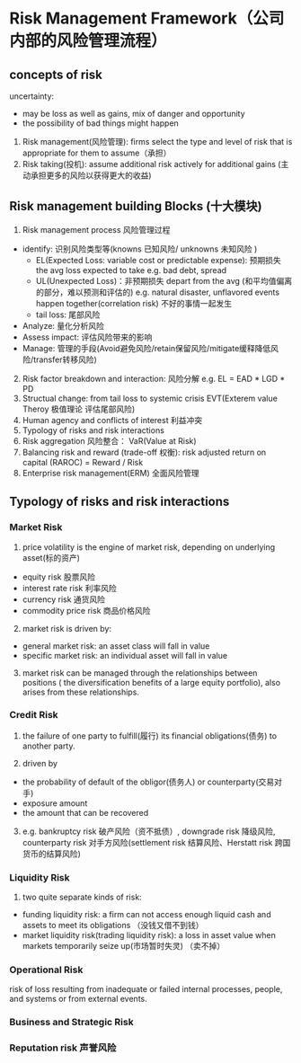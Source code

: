 # Risk Management Framework（公司内部的风险管理流程）

## concepts of risk

uncertainty: 
- may be loss as well as gains, mix of danger and opportunity
- the  possibility of bad things might happen

1. Risk management(风险管理): firms select the type and level of risk that is appropriate for them to assume（承担）
2. Risk taking(投机): assume additional risk actively for additional gains (主动承担更多的风险以获得更大的收益)

## Risk management building Blocks (十大模块)

1. Risk management process 风险管理过程
  - identify: 识别风险类型等(knowns 已知风险/ unknowns 未知风险 ) 
    - EL(Expected Loss: variable cost or predictable expense): 预期损失 the avg loss expected to take  e.g. bad debt, spread
    - UL(Unexpected Loss)：非预期损失 depart from the avg (和平均值偏离的部分，难以预测和评估的) e.g. natural disaster, unflavored events happen together(correlation risk) 不好的事情一起发生 
    - tail loss: 尾部风险
  - Analyze: 量化分析风险
  - Assess impact: 评估风险带来的影响
  - Manage: 管理的手段(Avoid避免风险/retain保留风险/mitigate缓释降低风险/transfer转移风险)
  
2. Risk factor breakdown and interaction: 风险分解 e.g. EL = EAD * LGD * PD
3. Structual change: from tail loss to systemic crisis  EVT(Exterem value Theroy 极值理论 评估尾部风险)
4. Human agency and conflicts of interest 利益冲突 
5. Typology of risks and risk interactions
6. Risk aggregation 风险整合： VaR(Value at Risk)
7. Balancing risk and reward (trade-off 权衡): risk adjusted return on capital (RAROC) = Reward / Risk
8. Enterprise risk management(ERM) 全面风险管理

## Typology of risks and risk interactions 
### Market Risk

1. price volatility is the engine of market risk, depending on underlying asset(标的资产)

- equity risk 股票风险
- interest rate risk 利率风险
- currency risk 通货风险
- commodity price risk 商品价格风险

2. market risk is driven by:
- general market risk: an asset class will fall in value
- specific market risk: an individual asset will fall in value

3. market risk can be managed through the relationships between positions ( the diversification benefits of a large equity portfolio), also arises from these relationships.

### Credit Risk

1. the failure of one party to fulfill(履行) its financial obligations(债务) to another party.

2. driven by 
- the probability of default of the obligor(债务人) or counterparty(交易对手)
- exposure amount
- the amount that can be recovered
3. e.g. bankruptcy risk 破产风险（资不抵债）, downgrade risk 降级风险, counterparty risk 对手方风险(settlement risk 结算风险、Herstatt risk 跨国货币的结算风险)

### Liquidity Risk

1. two quite separate  kinds of risk:
- funding liquidity risk: a firm can not access enough liquid cash and assets to meet its obligations （没钱又借不到钱）
- market liquidity risk(trading liquidity risk): a loss in asset value when markets temporarily seize up(市场暂时失灵) （卖不掉）

### Operational Risk

risk of loss resulting from inadequate or failed internal processes, people, and systems or from external events.

### Business and Strategic Risk

### Reputation risk 声誉风险


